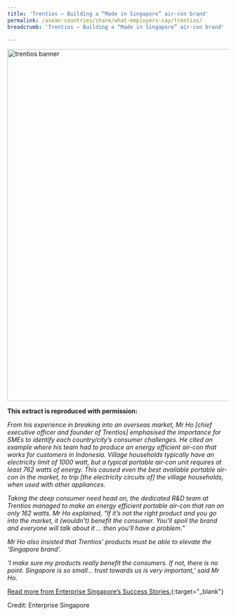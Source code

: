 ```yaml
---
title: 'Trentios – Building a “Made in Singapore” air-con brand'
permalink: /asean-countries/share/what-employers-say/trentios/
breadcrumb: 'Trentios – Building a “Made in Singapore” air-con brand'

---
```



<img src="\images\asean-employers\trentios.jpg" alt="trentios banner" style="width:800px;" />

**This extract is reproduced with permission:**

*From his experience in breaking into an overseas market, Mr Ho [chief executive officer and founder of Trentios] emphasised the importance for SMEs to identify each country/city’s consumer challenges. He cited an example where his team had to produce an energy efficient air-con that works for customers in Indonesia. Village households typically have an electricity limit of 1000 watt, but a typical portable air-con unit requires at least 762 watts of energy. This caused even the best available portable air-con in the market, to trip [the electricity circuits of] the village households, when used with other appliances.*

*Taking the deep consumer need head on, the dedicated R&D team at Trentios managed to make an energy efficient portable air-con that ran on only 162 watts. Mr Ho explained, “If it’s not the right product and you go into the market, it (wouldn’t) benefit the consumer. You’ll spoil the brand and everyone will talk about it … then you’ll have a problem.”*

*Mr Ho also insisted that Trentios’ products must be able to elevate the ‘Singapore brand’.*

*‘I make sure my products really benefit the consumers. If not, there is no point. Singapore is so small… trust towards us is very important,’ said Mr Ho.*

[Read more from Enterprise Singapore’s Success Stories.](https://ie.enterprisesg.gov.sg/Venture-Overseas/SgGoesGlobal/Trentios){:target="_blank"}

Credit: Enterprise Singapore